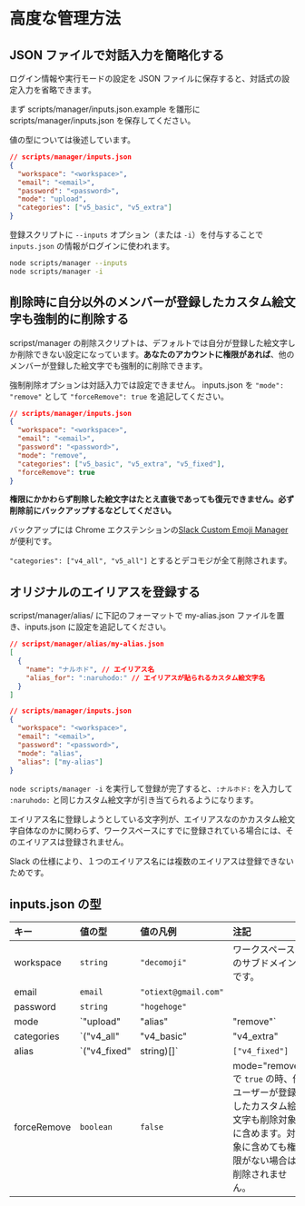 # 高度な管理方法

## JSON ファイルで対話入力を簡略化する

ログイン情報や実行モードの設定を JSON ファイルに保存すると、対話式の設定入力を省略できます。

まず scripts/manager/inputs.json.example を雛形に scripts/manager/inputs.json を保存してください。

値の型については後述しています。

```json
// scripts/manager/inputs.json
{
  "workspace": "<workspace>",
  "email": "<email>",
  "password": "<password>",
  "mode": "upload",
  "categories": ["v5_basic", "v5_extra"]
}
```

登録スクリプトに `--inputs` オプション（または `-i`）を付与することで `inputs.json` の情報がログインに使われます。

```bash
node scripts/manager --inputs
node scripts/manager -i
```

## 削除時に自分以外のメンバーが登録したカスタム絵文字も強制的に削除する

scripst/manager の削除スクリプトは、デフォルトでは自分が登録した絵文字しか削除できない設定になっています。**あなたのアカウントに権限があれば**、他のメンバーが登録した絵文字でも強制的に削除できます。

強制削除オプションは対話入力では設定できません。 inputs.json を `"mode": "remove"` として `"forceRemove": true` を追記してください。

```json
// scripts/manager/inputs.json
{
  "workspace": "<workspace>",
  "email": "<email>",
  "password": "<password>",
  "mode": "remove",
  "categories": ["v5_basic", "v5_extra", "v5_fixed"],
  "forceRemove": true
}
```

**権限にかかわらず削除した絵文字はたとえ直後であっても復元できません。必ず削除前にバックアップするなどしてください。**

バックアップには Chrome エクステンションの[Slack Custom Emoji Manager](https://chrome.google.com/webstore/detail/slack-custom-emoji-manage/cgipifjpcbhdppbjjphmgkmmgbeaggpc)が便利です。

`"categories": ["v4_all", "v5_all"]` とするとデコモジが全て削除されます。

## オリジナルのエイリアスを登録する

scripst/manager/alias/ に下記のフォーマットで my-alias.json ファイルを置き、inputs.json に設定を追記してください。

```json
// scripst/manager/alias/my-alias.json
[
  {
    "name": "ナルホド", // エイリアス名
    "alias_for": ":naruhodo:" // エイリアスが貼られるカスタム絵文字名
  }
]
```

```json
// scripts/manager/inputs.json
{
  "workspace": "<workspace>",
  "email": "<email>",
  "password": "<password>",
  "mode": "alias",
  "alias": ["my-alias"]
}
```

`node scripts/manager -i` を実行して登録が完了すると、`:ナルホド:` を入力して `:naruhodo:` と同じカスタム絵文字が引き当てられるようになります。

エイリアス名に登録しようとしている文字列が、エイリアスなのかカスタム絵文字自体なのかに関わらず、ワークスペースにすでに登録されている場合には、そのエイリアスは登録されません。

Slack の仕様により、１つのエイリアス名には複数のエイリアスは登録できないためです。

## inputs.json の型

| キー        | 値の型                                                                                                              | 値の凡例                   | 注記                                                                                                                                 |
| :---------- | :------------------------------------------------------------------------------------------------------------------ | :------------------------- | :----------------------------------------------------------------------------------------------------------------------------------- |
| workspace   | `string`                                                                                                            | `"decomoji"`               | ワークスペースのサブドメインです。                                                                                                   |
| email       | `email`                                                                                                             | `"otiext@gmail.com"`       |                                                                                                                                      |
| password    | `string`                                                                                                            | `"hogehoge"`               |                                                                                                                                      |
| mode        | `"upload" | "alias" | "remove"`                                                                                     | `"upload"`                 |                                                                                                                                      |
| categories  | `("v4_all" | "v4_basic" | "v4_extra" | "v4_fixed" | "v5_all" | "v5_basic" | "v5_extra" | "v5_explicit" | string)[]` | `["v5_basic", "v5_extra"]` | scripts/manager/configs/list/ に格納した json ファイル名を値にとる配列                                                               |
| alias       | `("v4_fixed" | string)[]`                                                                                           | `["v4_fixed"]`             | scripts/manager/configs/alias/ に格納した json ファイル名を値にとる配列                                                              |
| forceRemove | `boolean`                                                                                                           | `false`                    | mode="remove" で `true` の時、他ユーザーが登録したカスタム絵文字も削除対象に含めます。対象に含めても権限がない場合は削除されません。 |
